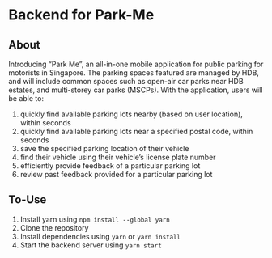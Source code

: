 # Backend for Park-Me

## About
Introducing “Park Me”, an all-in-one mobile application for public parking for motorists in Singapore. The parking spaces featured are managed by HDB, and will include common spaces such as open-air car parks near HDB estates, and multi-storey car parks (MSCPs). With the application, users will be able to:
1. quickly find available parking lots nearby (based on user location), within seconds
2. quickly find available parking lots near a specified postal code, within seconds
3. save the specified parking location of their vehicle
4. find their vehicle using their vehicle’s license plate number
5. efficiently provide feedback of a particular parking lot
6. review past feedback provided for a particular parking lot

## To-Use
1. Install yarn using ```npm install --global yarn```
2. Clone the repository
3. Install dependencies using ```yarn``` or ```yarn install```
4. Start the backend server using ```yarn start```
